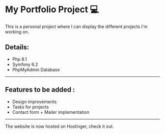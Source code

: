 # My Portfolio Project 💻

This is a personal project where I can display the different projects I'm working on.

## Details:

- Php 8.1
- Symfony 6.2
- PhpMyAdmin Database

---

## Features to be added :

- Design improvements
- Tasks for projects
- Contact form + Mailer implementation

---

The website is now hosted on Hostinger, check it out.
